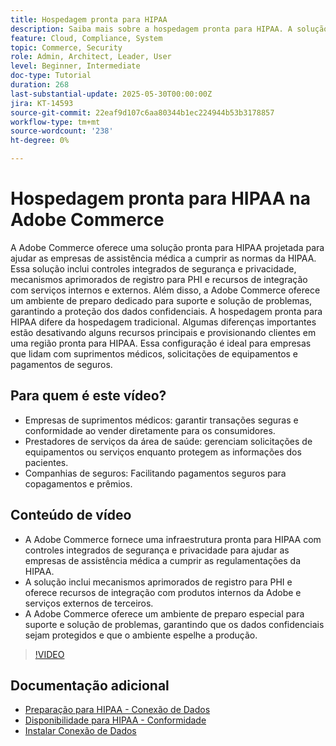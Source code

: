 ```yaml
---
title: Hospedagem pronta para HIPAA
description: Saiba mais sobre a hospedagem pronta para HIPAA. A solução pronta para HIPAA na Adobe Commerce garante um comércio eletrônico seguro e compatível para empresas de assistência médica.
feature: Cloud, Compliance, System
topic: Commerce, Security
role: Admin, Architect, Leader, User
level: Beginner, Intermediate
doc-type: Tutorial
duration: 268
last-substantial-update: 2025-05-30T00:00:00Z
jira: KT-14593
source-git-commit: 22eaf9d107c6aa80344b1ec224944b53b3178857
workflow-type: tm+mt
source-wordcount: '238'
ht-degree: 0%

---
```



# Hospedagem pronta para HIPAA na Adobe Commerce

A Adobe Commerce oferece uma solução pronta para HIPAA projetada para ajudar as empresas de assistência médica a cumprir as normas da HIPAA. Essa solução inclui controles integrados de segurança e privacidade, mecanismos aprimorados de registro para PHI e recursos de integração com serviços internos e externos. Além disso, a Adobe Commerce oferece um ambiente de preparo dedicado para suporte e solução de problemas, garantindo a proteção dos dados confidenciais. A hospedagem pronta para HIPAA difere da hospedagem tradicional. Algumas diferenças importantes estão desativando alguns recursos principais e provisionando clientes em uma região pronta para HIPAA. Essa configuração é ideal para empresas que lidam com suprimentos médicos, solicitações de equipamentos e pagamentos de seguros.

## Para quem é este vídeo?

* Empresas de suprimentos médicos: garantir transações seguras e conformidade ao vender diretamente para os consumidores.
* Prestadores de serviços da área de saúde: gerenciam solicitações de equipamentos ou serviços enquanto protegem as informações dos pacientes.
* Companhias de seguros: Facilitando pagamentos seguros para copagamentos e prêmios.

## Conteúdo de vídeo

* A Adobe Commerce fornece uma infraestrutura pronta para HIPAA com controles integrados de segurança e privacidade para ajudar as empresas de assistência médica a cumprir as regulamentações da HIPAA.
* A solução inclui mecanismos aprimorados de registro para PHI e oferece recursos de integração com produtos internos da Adobe e serviços externos de terceiros.
* A Adobe Commerce oferece um ambiente de preparo especial para suporte e solução de problemas, garantindo que os dados confidenciais sejam protegidos e que o ambiente espelhe a produção.

>[!VIDEO](https://video.tv.adobe.com/v/3463182/?learn=on&enablevpops&captions=por_br)

## Documentação adicional

* [Preparação para HIPAA - Conexão de Dados](https://experienceleague.adobe.com/pt-br/docs/commerce/data-connection/hipaa-readiness)
* [Disponibilidade para HIPAA - Conformidade](https://experienceleague.adobe.com/pt-br/docs/commerce-admin/start/compliance/hipaa-ready-service/overview)
* [Instalar Conexão de Dados](https://experienceleague.adobe.com/pt-br/docs/commerce/data-connection/fundamentals/install)

